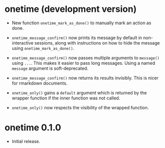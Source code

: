 # onetime (development version)

* New function `onetime_mark_as_done()` to manually mark an action as done.

* `onetime_message_confirm()` now prints its message by default in 
  non-interactive sessions, along with instructions on how to hide the message 
  using `onetime_mark_as_done()`.
  
* `onetime_message_confirm()` now passes multiple arguments to `message()` 
  using `...`. This makes it easier to pass long messages.
  Using a named `message` argument is soft-deprecated.

* `onetime_message_confirm()` now returns its results invisibly. This is nicer
  for rmarkdown documents.

* `onetime_only()` gains a `default` argument which is returned by the
  wrapper function if the inner function was not called. 

* `onetime_only()` now respects the visibility of the wrapped function.

  
# onetime 0.1.0

* Initial release.
